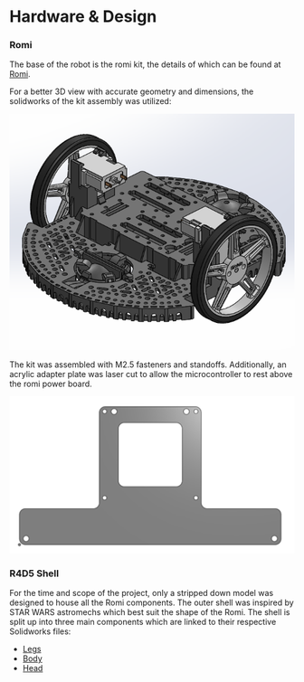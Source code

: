# Hardware & Design

### Romi
The base of the robot is the romi kit, the details of which can be found at [Romi](https://www.pololu.com/category/202/romi-chassis-and-accessories).

For a better 3D view with accurate geometry and dimensions, the solidworks of the kit assembly was utilized:

<p align="center">
  <img src="/docs/assets/romi-cad.png" />
</p>

The kit was assembled with M2.5 fasteners and standoffs. Additionally, an acrylic adapter plate was laser cut to allow the microcontroller to rest above the romi power board.

<p align="center">
  <img src="/docs/assets/acrylic adapter.png" />
</p>

### R4D5 Shell
For the time and scope of the project, only a stripped down model was designed to house all the Romi components. The outer shell was inspired by STAR WARS astromechs which best suit the shape of the Romi. The shell is split up into three main components which are linked to their respective Solidworks files:
- [Legs](/assets/R2D2Legs.SLDPRT)
- [Body](/assets/R2D2Body.SLDPRT)
- [Head](/assets/R2D2Head.SLDPRT)
